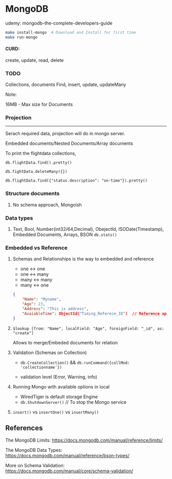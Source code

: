 # MongoDB

udemy: mongodb-the-complete-developers-guide

```bash
make install-mongo  # Download and Install for first time
make run-mongo
```

#### CURD:

create, update, read, delete

### TODO

Collections, documents
Find, insert, update, updateMany

Note:

16MB - Max size for Documents

### Projection

---

Serach required data, projection will do in mongo server.

Embedded documents/Nested Documents/Array documents

To print the flightdata collections,

`db.flightData.find().pretty()`

`db.fightData.deleteMany({})`

`db.flightData.find({"status.description": "on-time"}).pretty()`

### Structure documents

1. No schema approach, Mongoish

### Data types

1. Text, Bool, Number(int32/64,Decimal), ObejectId, ISODate(Timestamp), Embedded Documents, Arrays, BSON
   `db.stats()`

### Embedded vs Reference

1. Schemas and Relationships is the way to embedded and reference

    - one <-> one
    - one <-> many
    - many <-> many
    - many <-> one

    ```json
    {
        "Name": "Myname",
        "Age": 23,
        "Address": "This is address",
        "AvaiableTime": ObjectId("Timing_Referece_ID")  // Reference approach
    }
    ```

2. `$lookup [from: "Name", localField: "Age", foreignField: "_id", as: "create"]`

    Allows to merge/Embeded documents for relation

3. Validation (Schemas on Collection)

    - `db.CreateCollection()` && `db.runCommand({collMod: 'collectionname'})`

    - validation level (Error, Warning, info)

4. Running Mongo with available options in local

    - WiredTiger is default storage Engine
    - `db.ShutdownServer()` // To stop the Mongo service

5. `insert()` vs `insertOne()` vs `insertMany()`

## References

The MongoDB Limits: https://docs.mongodb.com/manual/reference/limits/

The MongoDB Data Types: https://docs.mongodb.com/manual/reference/bson-types/

More on Schema Validation: https://docs.mongodb.com/manual/core/schema-validation/
